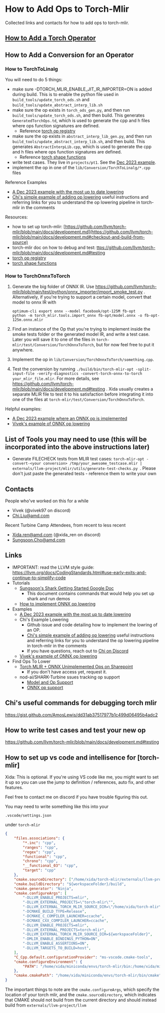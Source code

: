 # How to Add Ops to Torch-Mlir

Collected links and contacts for how to add ops to torch-mlir.

## [How to Add a Torch Operator](https://github.com/llvm/torch-mlir/blob/main/docs/Torch-ops-E2E-implementation.md)

## How to Add a Conversion for an Operator

### How to TorchToLinalg

You will need to do 5 things:

- make sure -DTORCH_MLIR_ENABLE_JIT_IR_IMPORTER=ON is added during build. This is to enable the python file used in `build_tools/update_torch_ods.sh` and `build_tools/update_abstract_interp_lib.sh`
- make sure the op exists in `torch_ods_gen.py`, and then run `build_tools/update_torch_ods.sh`, and then build. This generates `GeneratedTorchOps.td`, which is used to generate the cpp and h files where ops function signatures are defined.
  - Reference [torch op registry](https://github.com/pytorch/pytorch/blob/7451dd058564b5398af79bfc1e2669d75f9ecfa2/torch/csrc/jit/passes/utils/op_registry.cpp#L21)
- make sure the op exists in `abstract_interp_lib_gen.py`, and then run `build_tools/update_abstract_interp_lib.sh`, and then build. This generates `AbstractInterpLib.cpp`, which is used to generate the cpp and h files where ops function signatures are defined.
  - Reference [torch shape functions](https://github.com/pytorch/pytorch/blob/7451dd058564b5398af79bfc1e2669d75f9ecfa2/torch/jit/_shape_functions.py#L1311)
- write test cases. They live in `projects/pt1`. See the [Dec 2023 example](https://github.com/llvm/torch-mlir/pull/2640/files).
- implement the op in one of the `lib/Conversion/TorchToLinalg/*.cpp` files

Reference Examples

- [A Dec 2023 example with the most up to date lowering](https://github.com/llvm/torch-mlir/pull/2640/files)
- [Chi's simple example of adding op lowering](https://github.com/llvm/torch-mlir/pull/1454) useful instructions and referring links for you to understand the op lowering pipeline in torch-mlir in the comments

Resources:

- how to set up torch-mlir: [https://github.com/llvm/torch-mlir/blob/main/docs/development.md](https://github.com/llvm/torch-mlir/blob/main/docs/development.md#checkout-and-build-from-source)
- torch-mlir doc on how to debug and test: [ttps://github.com/llvm/torch-mlir/blob/main/docs/development.md#testing](https://github.com/llvm/torch-mlir/blob/main/docs/development.md#testing)
- [torch op registry](https://github.com/pytorch/pytorch/blob/7451dd058564b5398af79bfc1e2669d75f9ecfa2/torch/csrc/jit/passes/utils/op_registry.cpp#L21)
- [torch shape functions](https://github.com/pytorch/pytorch/blob/7451dd058564b5398af79bfc1e2669d75f9ecfa2/torch/jit/_shape_functions.py#L1311)

### How to TorchOnnxToTorch

1. Generate the big folder of ONNX IR. Use <https://github.com/llvm/torch-mlir/blob/main/test/python/onnx_importer/import_smoke_test.py> . Alternatively, if you're trying to support a certain model, convert that model to onnx IR with

   ```shell
   optimum-cli export onnx --model facebook/opt-125M fb-opt
   python -m torch_mlir.tools.import_onnx fb-opt/model.onnx -o fb-opt-125m.onnx.mlir
   ```

1. Find an instance of the Op that you're trying to implement inside the smoke tests folder or the generated model IR, and write a test case. Later you will save it to one of the files in `torch-mlir/test/Conversion/TorchOnnxToTorch`, but for now feel free to put it anywhere.
1. Implement the op in `lib/Conversion/TorchOnnxToTorch/something.cpp`.
1. Test the conversion by running `./build/bin/torch-mlir-opt -split-input-file -verify-diagnostics -convert-torch-onnx-to-torch your_mlir_file.mlir`. For more details, see <https://github.com/llvm/torch-mlir/blob/main/docs/development.md#testing> . Xida usually creates a separate MLIR file to test it to his satisfaction before integrating it into one of the files at `torch-mlir/test/Conversion/TorchOnnxToTorch`.

Helpful examples:

- [A Dec 2023 example where an ONNX op is implemented](https://github.com/llvm/torch-mlir/pull/2641/files#diff-b584b152020af6d2e5dbf62a08b2f25ed5afc2c299228383b9651d22d44b5af4R493)
- [Vivek's example of ONNX op lowering](https://github.com/llvm/torch-mlir/commit/dc9ea08db5ac295b4b3f91fc776fef6a702900b9)

## List of Tools you may need to use (this will be incorporated into the above instructions later)

- Generate FILECHECK tests from MLIR test cases: `torch-mlir-opt -convert-<your conversion> /tmp/your_awesome_testcase.mlir | externals/llvm-project/mlir/utils/generate-test-checks.py
`. Please don't just paste the generated tests - reference them to write your own

## Contacts

People who've worked on this for a while

- Vivek (@vivek97 on discord)
- <Chi.Liu@amd.com>

Recent Turbine Camp Attendees, from recent to less recent

- <Xida.ren@amd.com> (@xida_ren on discord)
- <Sungsoon.Cho@amd.com>

## Links

- IMPORTANT: read the LLVM style guide: <https://llvm.org/docs/CodingStandards.html#use-early-exits-and-continue-to-simplify-code>
- Tutorials
  - [Sungsoon's Shark Getting Started Google Doc](https://docs.google.com/document/d/1H79DwW_wnVzUU81EogwY5ueXgnl-QzKet1p2lnqPar4/edit?pli=1)
    - This document contains commands that would help you set up shark and run demos
  - [How to implement ONNX op lowering](https://github.com/llvm/torch-mlir/blob/main/docs/importers/onnx_importer.md)
- Examples
  - [A Dec 2023 example with the most up to date lowering](https://github.com/llvm/torch-mlir/pull/2640/files)
  - Chi's Example Lowering
    - Github issue and code detailing how to implement the lowring of an OP.
    - [Chi's simple example of adding op lowering](https://github.com/llvm/torch-mlir/pull/1454) useful instructions and referring links for you to understand the op lowering pipeline in torch-mlir in the comments
    - If you have questions, reach out to [Chi on Discord](https://discordapp.com/channels/973663919757492264/1104195883307892837/1180233875058868224)
  - [Vivek's example of ONNX op lowering](https://github.com/llvm/torch-mlir/commit/dc9ea08db5ac295b4b3f91fc776fef6a702900b9)
- Find Ops To Lower
  - [Torch MLIR + ONNX Unimplemented Ops on Sharepoint](https://amdcloud-my.sharepoint.com/:x:/r/personal/esaimana_amd_com/Documents/Torch%20MLIR%20+%20ONNX%20Unimplemented%20Ops.xlsx?d=w438f26fac8fd44eeafb89bc99e2c563b&csf=1&web=1&e=Qd4eHm)
    - If you don't have access yet, request it.
  - nod-ai/SHARK-Turbine ssues tracking op support
    - [Model and Op Support](https://github.com/nod-ai/SHARK-Turbine/issues/119)
    - [ONNX op support](https://github.com/nod-ai/SHARK-Turbine/issues/215)

## Chi's useful commands for debugging torch mlir

<https://gist.github.com/AmosLewis/dd31ab37517977b1c499d06495b4adc2>

## How to write test cases and test your new op

<https://github.com/llvm/torch-mlir/blob/main/docs/development.md#testing>

## How to set up vs code and intellisence for [torch-mlir]

Xida: This is optional. If you're using VS code like me, you might want to set it up so you can use the jump to definition / references, auto fix, and other features.

Feel free to contact me on discord if you have trouble figuring this out.

You may need to write something like this into your

```.vscode/settings.json```

under `torch-mlir`

```json
{
    "files.associations": {
        "*.inc": "cpp",
        "ranges": "cpp",
        "regex": "cpp",
        "functional": "cpp",
        "chrono": "cpp",
        "__functional_03": "cpp",
        "target": "cpp"
    },
    "cmake.sourceDirectory": ["/home/xida/torch-mlir/externals/llvm-project/llvm"],
    "cmake.buildDirectory": "${workspaceFolder}/build",
    "cmake.generator": "Ninja",
    "cmake.configureArgs": [
        "-DLLVM_ENABLE_PROJECTS=mlir",
        "-DLLVM_EXTERNAL_PROJECTS=\"torch-mlir\"",
        "-DLLVM_EXTERNAL_TORCH_MLIR_SOURCE_DIR=\"/home/xida/torch-mlir\"",
        "-DCMAKE_BUILD_TYPE=Release",
        "-DCMAKE_C_COMPILER_LAUNCHER=ccache",
        "-DCMAKE_CXX_COMPILER_LAUNCHER=ccache",
        "-DLLVM_ENABLE_PROJECTS=mlir",
        "-DLLVM_EXTERNAL_PROJECTS=torch-mlir",
        "-DLLVM_EXTERNAL_TORCH_MLIR_SOURCE_DIR=${workspaceFolder}",
        "-DMLIR_ENABLE_BINDINGS_PYTHON=ON",
        "-DLLVM_ENABLE_ASSERTIONS=ON",
        "-DLLVM_TARGETS_TO_BUILD=host",
    ],
    "C_Cpp.default.configurationProvider": "ms-vscode.cmake-tools",
    "cmake.configureEnvironment": {
        "PATH": "/home/xida/miniconda/envs/torch-mlir/bin:/home/xida/miniconda/condabin:/home/xida/miniconda/bin:/home/xida/miniconda/bin:/home/xida/miniconda/condabin:/home/xida/miniconda/bin:/home/xida/miniconda/bin:/home/xida/miniconda/condabin:/usr/local/sbin:/usr/local/bin:/usr/sbin:/usr/bin:/sbin:/bin:/usr/games:/usr/local/games:/snap/bin"
    },
    "cmake.cmakePath": "/home/xida/miniconda/envs/torch-mlir/bin/cmake", // make sure this is a cmake that knows where your python is
}
```

The important things to note are the `cmake.configureArgs`, which specify the location of your torch mlir, and the `cmake.sourceDirectory`, which indicates that CMAKE should not build from the current directory and should instead build from `externals/llvm-project/llvm`
